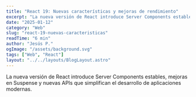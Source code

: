```yaml
---
title: "React 19: Nuevas características y mejoras de rendimiento"
excerpt: "La nueva versión de React introduce Server Components estables, mejoras en Suspense y nuevas APIs que simplifican el desarrollo de aplicaciones modernas."
date: "2025-01-12"
category: "Web"
slug: "react-19-nuevas-caracteristicas"
readTime: "6 min"
author: "Jesús P."
ogImage: "/assets/background.svg"
tags: ["Web", "React"]
layout: "../../layouts/BlogLayout.astro"
---
```


La nueva versión de React introduce Server Components estables, mejoras en Suspense y nuevas APIs que simplifican el desarrollo de aplicaciones modernas.

